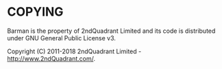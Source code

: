 # COPYING

Barman is the property of 2ndQuadrant Limited
and its code is distributed under GNU General Public License v3.

Copyright (C) 2011-2018 2ndQuadrant Limited - <http://www.2ndQuadrant.com/>.
